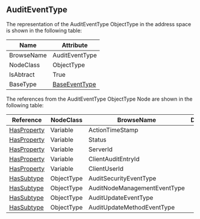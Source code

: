 <!-- objecttype -->
## AuditEventType
The representation of the AuditEventType ObjectType in the address space is shown in the following table:  

|Name|Attribute|
|---|---|
|BrowseName|AuditEventType|
|NodeClass|ObjectType|
|IsAbtract|True|
|BaseType|[BaseEventType](../../../Part5/ObjectTypes/BaseEventType/readme.md)|

The references from the AuditEventType ObjectType Node are shown in the following table:  

|Reference|NodeClass|BrowseName|DataType|TypeDefinition|ModellingRule|
|---|---|---|---|---|---|
|[HasProperty](../../../Part3/ReferenceTypes/HasProperty/readme.md)|Variable|ActionTimeStamp||[PropertyType](../../Part5/VariableTypes/PropertyType/readme.md)|[Mandatory](../../Objects/Mandatory/readme.md)|
|[HasProperty](../../../Part3/ReferenceTypes/HasProperty/readme.md)|Variable|Status||[PropertyType](../../Part5/VariableTypes/PropertyType/readme.md)|[Mandatory](../../Objects/Mandatory/readme.md)|
|[HasProperty](../../../Part3/ReferenceTypes/HasProperty/readme.md)|Variable|ServerId||[PropertyType](../../Part5/VariableTypes/PropertyType/readme.md)|[Mandatory](../../Objects/Mandatory/readme.md)|
|[HasProperty](../../../Part3/ReferenceTypes/HasProperty/readme.md)|Variable|ClientAuditEntryId||[PropertyType](../../Part5/VariableTypes/PropertyType/readme.md)|[Mandatory](../../Objects/Mandatory/readme.md)|
|[HasProperty](../../../Part3/ReferenceTypes/HasProperty/readme.md)|Variable|ClientUserId||[PropertyType](../../Part5/VariableTypes/PropertyType/readme.md)|[Mandatory](../../Objects/Mandatory/readme.md)|
|[HasSubtype](../../../Part3/ReferenceTypes/HasSubtype/readme.md)|ObjectType|AuditSecurityEventType||||
|[HasSubtype](../../../Part3/ReferenceTypes/HasSubtype/readme.md)|ObjectType|AuditNodeManagementEventType||||
|[HasSubtype](../../../Part3/ReferenceTypes/HasSubtype/readme.md)|ObjectType|AuditUpdateEventType||||
|[HasSubtype](../../../Part3/ReferenceTypes/HasSubtype/readme.md)|ObjectType|AuditUpdateMethodEventType||||

